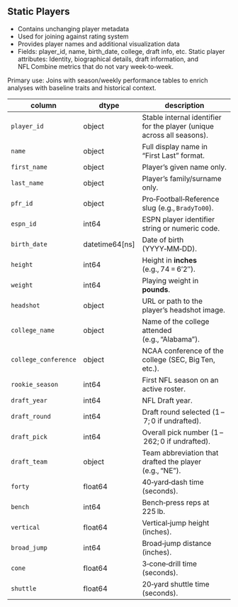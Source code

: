 
## Static Players

- Contains unchanging player metadata
- Used for joining against rating system
- Provides player names and additional visualization data
- Fields: player_id, name, birth_date, college, draft info, etc.
Static player attributes: Identity, biographical details, draft information, and NFL Combine metrics that do not vary week‑to‑week.

Primary use: Joins with season/weekly performance tables to enrich analyses with baseline traits and historical context.

| column               | dtype           | description                                                            |
| -------------------- | --------------- | ---------------------------------------------------------------------- |
| `player_id`          | object           | Stable internal identifier for the player (unique across all seasons). |
| `name`               | object          | Full display name in “First Last” format.                              |
| `first_name`         | object          | Player’s given name only.                                              |
| `last_name`          | object          | Player’s family/surname only.                                          |
| `pfr_id`             | object          | Pro‑Football‑Reference slug (e.g., `BradyTo00`).                       |
| `espn_id`            | int64          | ESPN player identifier string or numeric code.                         |
| `birth_date`         | datetime64\[ns] | Date of birth (YYYY‑MM‑DD).                                            |
| `height`             | int64           | Height in **inches** (e.g., 74 = 6′2″).                                |
| `weight`             | int64           | Playing weight in **pounds**.                                          |
| `headshot`           | object          | URL or path to the player’s headshot image.                            |
| `college_name`       | object          | Name of the college attended (e.g., “Alabama”).                        |
| `college_conference` | object          | NCAA conference of the college (SEC, Big Ten, etc.).                   |
| `rookie_season`      | int64           | First NFL season on an active roster.                                  |
| `draft_year`         | int64           | NFL Draft year.                                                        |
| `draft_round`        | int64           | Draft round selected (1 – 7; 0 if undrafted).                          |
| `draft_pick`         | int64           | Overall pick number (1 – 262; 0 if undrafted).                         |
| `draft_team`         | object          | Team abbreviation that drafted the player (e.g., “NE”).                |
| `forty`              | float64         | 40‑yard‑dash time (seconds).                                           |
| `bench`              | int64           | Bench‑press reps at 225 lb.                                            |
| `vertical`           | float64         | Vertical‑jump height (inches).                                         |
| `broad_jump`         | int64           | Broad‑jump distance (inches).                                          |
| `cone`               | float64         | 3‑cone‑drill time (seconds).                                           |
| `shuttle`            | float64         | 20‑yard shuttle time (seconds).                                        |
